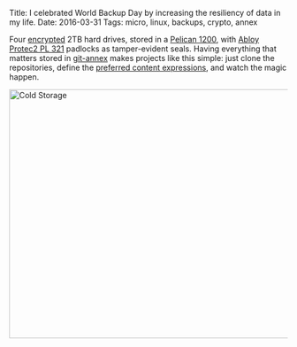 Title: I celebrated World Backup Day by increasing the resiliency of data in my life.
Date: 2016-03-31
Tags: micro, linux, backups, crypto, annex

Four [encrypted](https://wiki.archlinux.org/index.php/Dm-crypt) 2TB hard drives, stored in a [Pelican 1200](http://www.pelican.com/us/en/product/watertight-protector-hard-cases/small-case/standard/1200/), with [Abloy Protec2 PL 321](https://securitysnobs.com/Abloy-Protec2-PL-321-Padlock.html) padlocks as tamper-evident seals. Having everything that matters stored in [git-annex](https://git-annex.branchable.com/) makes projects like this simple: just clone the repositories, define the [preferred content expressions](https://git-annex.branchable.com/preferred_content/), and watch the magic happen.

<a href="https://www.flickr.com/photos/pigmonkey/25889491200/in/dateposted/" title="Cold Storage"><img src="https://farm2.staticflickr.com/1624/25889491200_7b962ddfd0_c.jpg" width="800" height="450" alt="Cold Storage"></a>
